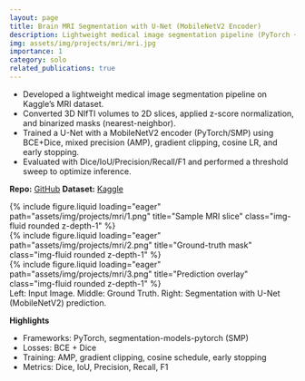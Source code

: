 ```yaml
---
layout: page
title: Brain MRI Segmentation with U-Net (MobileNetV2 Encoder)
description: Lightweight medical image segmentation pipeline (PyTorch + SMP)
img: assets/img/projects/mri/mri.jpg
importance: 1
category: solo
related_publications: true
---
```


- Developed a lightweight medical image segmentation pipeline on Kaggle’s MRI dataset.
- Converted 3D NIfTI volumes to 2D slices, applied z-score normalization, and binarized masks (nearest-neighbor). 
- Trained a U-Net with a MobileNetV2 encoder (PyTorch/SMP) using BCE+Dice, mixed precision (AMP), gradient clipping, cosine LR, and early stopping. 
- Evaluated with Dice/IoU/Precision/Recall/F1 and performed a threshold sweep to optimize inference.

**Repo:** [GitHub](https://github.com/Anika-Tahsin-S/MRI_Segmentation_with_U-Net_MobileNetV2_encoder)
**Dataset:** [Kaggle](https://www.kaggle.com/datasets/sudipde25/mri-dataset-for-detection-and-analysis/data)

<div class="row">
  <div class="col-sm mt-3 mt-md-0">
    {% include figure.liquid loading="eager" path="assets/img/projects/mri/1.png" title="Sample MRI slice" class="img-fluid rounded z-depth-1" %}
  </div>
  <div class="col-sm mt-3 mt-md-0">
    {% include figure.liquid loading="eager" path="assets/img/projects/mri/2.png" title="Ground-truth mask" class="img-fluid rounded z-depth-1" %}
  </div>
  <div class="col-sm mt-3 mt-md-0">
    {% include figure.liquid loading="eager" path="assets/img/projects/mri/3.png" title="Prediction overlay" class="img-fluid rounded z-depth-1" %}
  </div>
</div>
<div class="caption">
  Left: Input Image. Middle: Ground Truth. Right: Segmentation with U-Net (MobileNetV2) prediction.
</div>

**Highlights**
- Frameworks: PyTorch, segmentation-models-pytorch (SMP)
- Losses: BCE + Dice
- Training: AMP, gradient clipping, cosine schedule, early stopping
- Metrics: Dice, IoU, Precision, Recall, F1